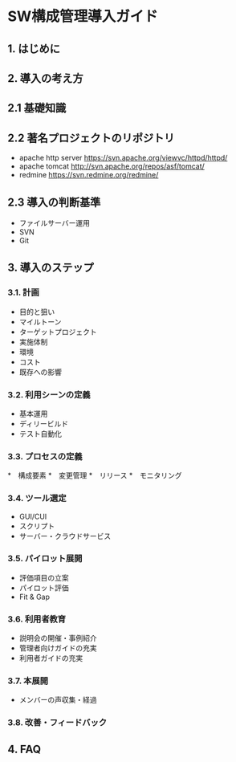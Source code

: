 

# SW構成管理導入ガイド


## 1. はじめに

## 2. 導入の考え方

## 2.1 基礎知識

## 2.2 著名プロジェクトのリポジトリ

 * apache http server https://svn.apache.org/viewvc/httpd/httpd/
 * apache tomcat http://svn.apache.org/repos/asf/tomcat/
 * redmine https://svn.redmine.org/redmine/

## 2.3 導入の判断基準

 * ファイルサーバー運用
 * SVN
 * Git 


## 3. 導入のステップ

### 3.1. 計画

 * 目的と狙い
 * マイルトーン
 * ターゲットプロジェクト
 * 実施体制
 * 環境
 * コスト
 * 既存への影響

### 3.2. 利用シーンの定義

 * 基本運用
 * ディリービルド
 * テスト自動化

### 3.3. プロセスの定義

 *　構成要素
 *　変更管理
 *　リリース
 *　モニタリング　

### 3.4. ツール選定

 *  GUI/CUI
 *  スクリプト
 *  サーバー・クラウドサービス

### 3.5. パイロット展開

 * 評価項目の立案
 * パイロット評価
 * Fit & Gap 

### 3.6. 利用者教育

 * 説明会の開催・事例紹介
 * 管理者向けガイドの充実
 * 利用者ガイドの充実
 
### 3.7. 本展開

 * メンバーの声収集・経過

### 3.8. 改善・フィードバック


## 4. FAQ


